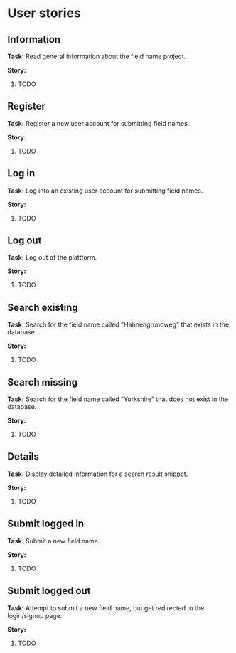 # User stories

## Information

**Task:** Read general information about the field name project.

**Story:**

1. TODO

## Register

**Task:** Register a new user account for submitting field names.

**Story:**

1. TODO

## Log in

**Task:** Log into an existing user account for submitting field names.

**Story:**

1. TODO

## Log out

**Task:** Log out of the plattform.

**Story:**

1. TODO

## Search existing

**Task:** Search for the field name called "Hahnengrundweg" that exists in the database.

**Story:**

1. TODO

## Search missing

**Task:** Search for the field name called "Yorkshire" that does not exist in the database.

**Story:**

1. TODO

## Details

**Task:** Display detailed information for a search result snippet.

**Story:**

1. TODO

## Submit logged in

**Task:** Submit a new field name.

**Story:**

1. TODO

## Submit logged out

**Task:** Attempt to submit a new field name, but get redirected to the login/signup page.

**Story:**

1. TODO
